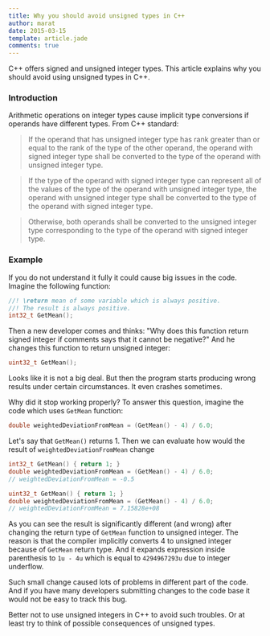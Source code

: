 ```yaml
---
title: Why you should avoid unsigned types in C++
author: marat
date: 2015-03-15
template: article.jade
comments: true
---
```


C++ offers signed and unsigned integer types.
This article explains why you should avoid using unsigned types in C++.

<span class="more"></span>

### Introduction

Arithmetic operations on integer types cause implicit type conversions if operands have different types.
From C++ standard:

> If the operand that has unsigned integer type has rank greater than or equal to the rank of the type of the other operand,
> the operand with signed integer type shall be converted to the type of the operand with unsigned integer type.

> If the type of the operand with signed integer type can represent all of the values of the type of the operand
> with unsigned integer type, the operand with unsigned integer type shall be converted 
> to the type of the operand with signed integer type. 

> Otherwise, both operands shall be converted to the unsigned integer type corresponding 
> to the type of the operand with signed integer type.

### Example

If you do not understand it fully it could cause big issues in the code.
Imagine the following function:
``` C++
//! \return mean of some variable which is always positive.
//! The result is always positive.
int32_t GetMean();
```

Then a new developer comes and thinks: "Why does this function return signed integer if comments says that it cannot be negative?"
And he changes this function to return unsigned integer:
``` C++
uint32_t GetMean();
```

Looks like it is not a big deal. But then the program starts producing wrong results under certain circumstances.
It even crashes sometimes.

Why did it stop working properly? To answer this question, imagine the code which uses `GetMean` function:
``` C++
double weightedDeviationFromMean = (GetMean() - 4) / 6.0;
```

Let's say that `GetMean()` returns 1. Then we can evaluate how would the result of `weightedDeviationFromMean` change
``` C++
int32_t GetMean() { return 1; }
double weightedDeviationFromMean = (GetMean() - 4) / 6.0;
// weightedDeviationFromMean = -0.5
```

``` C++
uint32_t GetMean() { return 1; }
double weightedDeviationFromMean = (GetMean() - 4) / 6.0;
// weightedDeviationFromMean = 7.15828e+08
```

As you can see the result is significantly different (and wrong)
after changing the return type of `GetMean` function to unsigned integer.
The reason is that the compiler implicitly converts 4 to unsigned integer because of `GetMean` return type.
And it expands expression inside parenthesis to `1u - 4u` which is equal to `4294967293u` due to integer underflow.

Such small change caused lots of problems in different part of the code.
And if you have many developers submitting changes to the code base it would not be easy to track this bug.

Better not to use unsigned integers in C++ to avoid such troubles. 
Or at least try to think of possible consequences of unsigned types.

